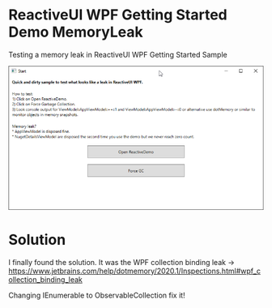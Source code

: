 # ReactiveUI WPF Getting Started Demo MemoryLeak
Testing a memory leak in ReactiveUI WPF Getting Started Sample

![](Capture-01.png)

# Solution
I finally found the solution. It was the WPF collection binding leak -> https://www.jetbrains.com/help/dotmemory/2020.1/Inspections.html#wpf_collection_binding_leak

Changing IEnumerable<NugetDetailsViewModel> to ObservableCollection<NugetDetailsViewModel> fix it!